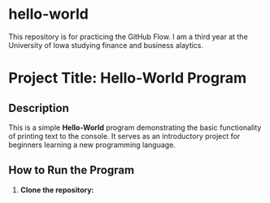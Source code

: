 # hello-world
This repository is for practicing the GitHub Flow.
I am a third year at the University of Iowa studying finance and business alaytics.
# **Project Title: Hello-World Program**

## **Description**
This is a simple **Hello-World** program demonstrating the basic functionality of printing text to the console. It serves as an introductory project for beginners learning a new programming language.

## **How to Run the Program**

1. **Clone the repository:**
   ```bash
